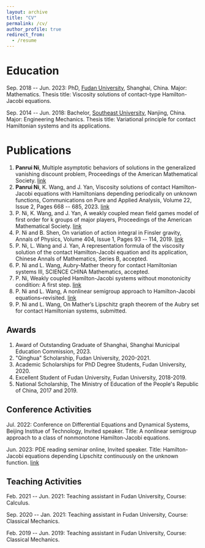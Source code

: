 ```yaml
---
layout: archive
title: "CV"
permalink: /cv/
author_profile: true
redirect_from:
  - /resume
---
```







Education
======
Sep. 2018 -- Jun. 2023: PhD, [Fudan University](https://www.fudan.edu.cn/), Shanghai, China. Major: Mathematics. Thesis title: Viscosity solutions of contact-type Hamilton-Jacobi equations.

Sep. 2014 -- Jun. 2018: Bachelor, [Southeast University](https://www.seu.edu.cn/), Nanjing, China. Major: Engineering Mechanics. Thesis title: Variational principle for contact Hamiltonian systems and its applications.

Publications
======
1. **Panrui Ni**, Multiple asymptotic behaviors of solutions in the generalized vanishing discount problem, Proceedings of the American Mathematical Society. [link](../assets/1.pdf)
2. **Panrui Ni**, K. Wang, and J. Yan, Viscosity solutions of contact Hamilton-Jacobi equations with Hamiltonians
depending periodically on unknown functions, Communications on Pure and Applied Analysis, Volume 22, Issue 2, Pages 668 -- 685, 2023. [link](../assets/2.pdf)
3. P. Ni, K. Wang, and J. Yan, A weakly coupled mean field games model of first order for k groups of major players, Proceedings of the American Mathematical Society. [link](https://doi.org/10.1090/proc/16342)
4. P. Ni and B. Shen, On variation of action integral in Finsler gravity, Annals of Physics, Volume 404, Issue 1, Pages 93 -- 114, 2019. [link](https://www.sciencedirect.com/science/article/abs/pii/S0003491619300430)
5. P. Ni, L. Wang and J. Yan, A representation formula of the viscosity solution of the contact Hamilton-Jacobi equation and its application, Chinese Annals of Mathematics, Series B, accepted.
6. P. Ni and L. Wang, Aubry-Mather theory for contact Hamiltonian systems III, SCIENCE CHINA Mathematics, accepted.
7. P. Ni, Weakly coupled Hamilton-Jacobi systems without monotonicity condition: A first step. [link](https://arxiv.org/abs/2112.04885)
8. P. Ni and L. Wang, A nonlinear semigroup approach to Hamilton-Jacobi equations–revisited. [link](https://arxiv.org/abs/2202.11315)
9. P. Ni and L. Wang, On Mather’s Lipschitz graph theorem of the Aubry set for contact Hamiltonian systems, submitted.

Awards
------
1. Award of Outstanding Graduate of Shanghai, Shanghai Municipal Education Commission, 2023.
2. "Qinghua" Scholarship, Fudan University, 2020-2021.
3. Academic Scholarships for PhD Degree Students, Fudan University, 2020.
4. Excellent Student of Fudan University, Fudan University, 2018-2019.
5. National Scholarship, The Ministry of Education of the People's Republic of China, 2017 and 2019.
 

Conference Activities
------
Jul. 2022: Conference on Differential Equations and Dynamical Systems, Beijing Institue of Technology, Invited speaker. Title: A nonlinear semigroup approach to a class of nonmonotone Hamilton-Jacobi equations.

Jun. 2023: PDE reading seminar online, Invited speaker. Title: Hamilton-Jacobi equations depending Lipschitz continuously on the unknown function. [link](https://www.youtube.com/watch?v=bGkbiBCq85U)

Teaching Activities
------
Feb. 2021 -- Jun. 2021: Teaching assistant in Fudan University, Course: Calculus.

Sep. 2020 -- Jan. 2021: Teaching assistant in Fudan University, Course: Classical Mechanics.

Feb. 2019 -- Jun. 2019: Teaching assistant in Fudan University, Course: Classical Mechanics.
